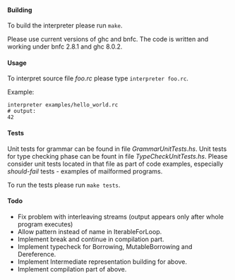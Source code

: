 #### Building
To build the interpreter please run ```make```.

Please use current versions of ghc and bnfc. The code is written and working under bnfc 2.8.1 and ghc 8.0.2.

#### Usage
To interpret source file *foo.rc* please type ```interpreter foo.rc```.

Example:
```
interpreter examples/hello_world.rc
# output:
42
```

#### Tests
Unit tests for grammar can be found in file *GrammarUnitTests.hs*. Unit tests for type checking phase can be fount in file *TypeCheckUnitTests.hs*. Please consider unit tests located in that file as part of code examples, especially *should-fail* tests - examples of mailformed programs.

To run the tests please run ```make tests```.

#### Todo
* Fix problem with interleaving streams (output appears only after whole program executes)
* Allow pattern instead of name in IterableForLoop.
* Implement break and continue in compilation part.
* Implement typecheck for Borrowing, MutableBorrowing and Dereference.
* Implement Intermediate representation building for above.
* Implement compilation part of above.
